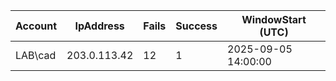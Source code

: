 | Account  | IpAddress     | Fails | Success | WindowStart (UTC)   |
|----------|---------------|-------|---------|---------------------|
| LAB\cad  | 203.0.113.42  | 12    | 1       | 2025-09-05 14:00:00 |
